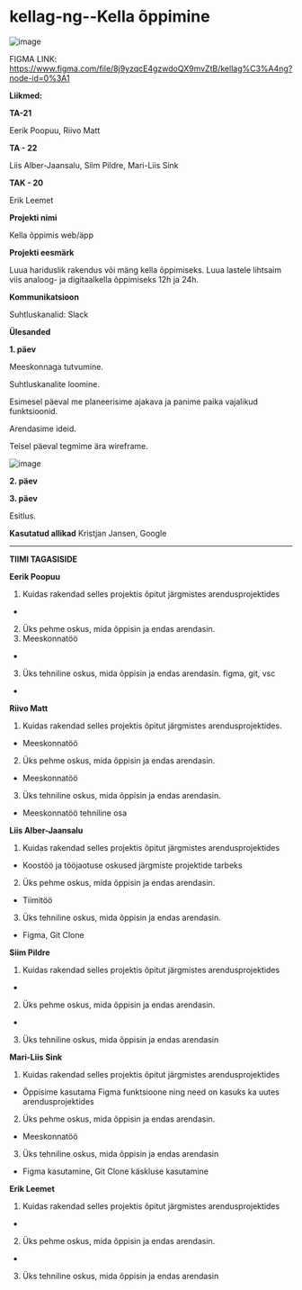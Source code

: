 # kellag-ng--Kella õppimine
![image](https://github.com/Eerikpoopuu/kellagang/blob/main/Kella%20%C3%B5ppe%20idee%20tahvel.jpg?raw=true)
 
FIGMA LINK: https://www.figma.com/file/8j9yzqcE4gzwdoQX9mvZtB/kellag%C3%A4ng?node-id=0%3A1


**Liikmed:**

**TA-21**

Eerik Poopuu,
Riivo Matt

**TA - 22**

Liis Alber-Jaansalu,
Siim Pildre,
Mari-Liis Sink

**TAK - 20**

Erik Leemet

**Projekti nimi** 

Kella õppimis web/äpp 

**Projekti eesmärk**

Luua hariduslik rakendus või mäng kella õppimiseks. Luua lastele lihtsaim viis analoog- ja digitaalkella õppimiseks 12h ja 24h. 

**Kommunikatsioon**

Suhtluskanalid: Slack

**Ülesanded**

**1. päev**

Meeskonnaga tutvumine.

Suhtluskanalite loomine.

Esimesel päeval me planeerisime ajakava ja panime paika vajalikud funktsioonid. 

Arendasime ideid. 


Teisel päeval tegmime ära wireframe.

![image](https://github.com/Eerikpoopuu/kellagang/blob/main/Kella%20funktsioonide%20loomine.jpg)

**2. päev**



**3. päev**



Esitlus.

**Kasutatud allikad**
Kristjan Jansen,
Google

-----------
**TIIMI TAGASISIDE**


**Eerik Poopuu**

1. Kuidas rakendad selles projektis õpitut järgmistes arendusprojektides
- 

2. Üks pehme oskus, mida õppisin ja endas arendasin.
3. Meeskonnatöö
- 
3. Üks tehniline oskus, mida õppisin ja endas arendasin. figma, git, vsc
- 

**Riivo Matt**

1. Kuidas rakendad selles projektis õpitut järgmistes arendusprojektides. 
- Meeskonnatöö

2. Üks pehme oskus, mida õppisin ja endas arendasin. 
- Meeskonnatöö

3. Üks tehniline oskus, mida õppisin ja endas arendasin.
-  Meeskonnatöö tehniline osa

**Liis Alber-Jaansalu**

1. Kuidas rakendad selles projektis õpitut järgmistes arendusprojektides
- Koostöö ja tööjaotuse oskused järgmiste projektide tarbeks

2. Üks pehme oskus, mida õppisin ja endas arendasin.
- Tiimitöö

3. Üks tehniline oskus, mida õppisin ja endas arendasin.
-  Figma, Git Clone

**Siim Pildre**

1. Kuidas rakendad selles projektis õpitut järgmistes arendusprojektides
- 

2. Üks pehme oskus, mida õppisin ja endas arendasin.
- 

3. Üks tehniline oskus, mida õppisin ja endas arendasin

**Mari-Liis Sink**

1. Kuidas rakendad selles projektis õpitut järgmistes arendusprojektides
- Õppisime kasutama Figma funktsioone ning need on kasuks ka uutes arendusprojektides

2. Üks pehme oskus, mida õppisin ja endas arendasin.
- Meeskonnatöö

3. Üks tehniline oskus, mida õppisin ja endas arendasin
- Figma kasutamine, Git Clone käskluse kasutamine

**Erik Leemet**

1. Kuidas rakendad selles projektis õpitut järgmistes arendusprojektides
- 

2. Üks pehme oskus, mida õppisin ja endas arendasin.
- 

3. Üks tehniline oskus, mida õppisin ja endas arendasin


